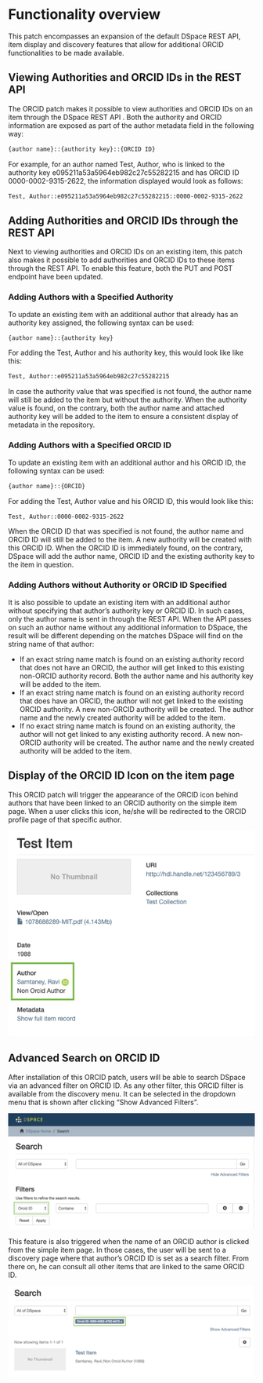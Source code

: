 # Functionality overview

This patch encompasses an expansion of the default DSpace REST API, item display and discovery features that allow for additional ORCID functionalities to be made available. 

## Viewing Authorities and ORCID IDs in the REST API

The ORCID patch makes it possible to view authorities and ORCID IDs on an item through the DSpace REST API . Both the authority and ORCID information are exposed as part of the author metadata field in the following way: 

```bash
{author name}::{authority key}::{ORCID ID}
```

For example, for an author named Test, Author, who is linked to the authority key  e095211a53a5964eb982c27c55282215 and has ORCID ID 0000-0002-9315-2622, the information displayed would look as follows: 

```bash
Test, Author::e095211a53a5964eb982c27c55282215::0000-0002-9315-2622
```

## Adding Authorities and ORCID IDs through the REST API

Next to viewing authorities and ORCID IDs on an existing item, this patch also makes it possible to add authorities and ORCID IDs to these items through the REST API. To enable this feature, both the PUT and POST endpoint have been updated. 

### Adding Authors with a Specified Authority

To update an existing item with an additional author that already has an authority key assigned, the following syntax can be used:

```bash
{author name}::{authority key}
```

For adding the Test, Author and his authority key, this would look like like this:

```bash
Test, Author::e095211a53a5964eb982c27c55282215
```

In case the authority value that was specified is not found, the author name will still be added to the item but without the authority. When the authority value is found, on the contrary, both the author name and attached authority key will be added to the item to ensure a consistent display of metadata in the repository. 

### Adding Authors with a Specified ORCID ID

To update an existing item with an additional author and his ORCID ID, the following syntax can be used:

```bash
{author name}::{ORCID}
```

For adding the Test, Author value and his ORCID ID, this would look like this:

```bash
Test, Author::0000-0002-9315-2622
```

When the ORCID ID that was specified is not found, the author name and ORCID ID will still be added to the item. A new authority will be created with this ORCID ID. When the ORCID ID is immediately found, on the contrary, DSpace will add the author name, ORCID ID and the existing authority key to the item in question. 

### Adding Authors without Authority or ORCID ID Specified

It is also possible to update an existing item with an additional author without specifying that author’s authority key or ORCID ID. In such cases, only the author name is sent in through the REST API. When the API passes on such an author name without any additional information to DSpace, the result will be different depending on the matches DSpace will find on the string name of that author:

* If an exact string name match is found on an existing authority record that does not have an ORCID, the author will get linked to this existing non-ORCID authority record. Both the author name and his authority key will be added to the item. 
* If an exact string name match is found on an existing authority record that does have an ORCID, the author will not get linked to the existing ORCID authority. A new non-ORCID authority will be created. The author name and the newly created authority will be added to the item. 
* If no exact string name match is found on an existing authority, the author will not get linked to any existing authority record. A new non-ORCID authority will be created. The author name and the newly created authority will be added to the item. 

## Display of the ORCID ID Icon on the item page

This ORCID patch will trigger the appearance of the ORCID icon behind authors that have been linked to an ORCID authority on the simple item page. When a user clicks this icon, he/she will be redirected to the ORCID profile page of that specific author.

![ORCIDIDbadge](_Images/ORCID_ID_Icon_ItemPage.png "ORCIDIDBadge")

## Advanced Search on ORCID ID

After installation of this ORCID patch, users will be able to search DSpace via an advanced filter on ORCID ID. As any other filter, this ORCID filter is available from the discovery menu. It can be selected in the dropdown menu that is shown after clicking “Show Advanced Filters”. 

![ORCIDAdvancedFilter](_Images/Advancedfilter_ORCIDID.png "ORCIDAdvancedFilter")

This feature is also triggered when the name of an ORCID author is clicked from the simple item page. In those cases, the user will be sent to a discovery page where that author’s ORCID ID is set as a search filter. From there on, he can consult all other items that are linked to the same ORCID ID.

![ORCIDSearchFacet](_Images/ORCIDID_searchfacet.png "ORCIDSearchFacet")
